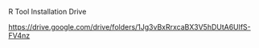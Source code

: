 R Tool Installation Drive

https://drive.google.com/drive/folders/1Jg3vBxRrxcaBX3V5hDUtA6UlfS-FV4nz
